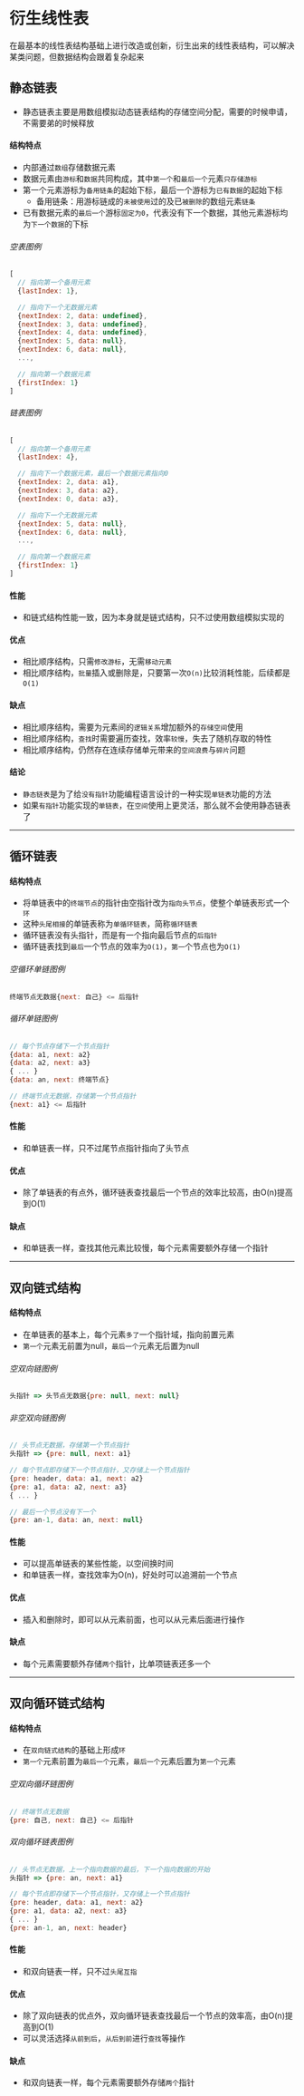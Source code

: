 # 衍生线性表
在最基本的线性表结构基础上进行改造或创新，衍生出来的线性表结构，可以解决某类问题，但数据结构会跟着复杂起来

## 静态链表
- 静态链表主要是用数组模拟动态链表结构的存储空间分配，需要的时候申请，不需要弟的时候释放

#### 结构特点
- 内部通过`数组`存储数据元素
- 数据元素由`游标`和`数据`共同构成，其中`第一个`和`最后一个`元素`只存储游标`
- 第一个元素游标为`备用链条`的起始下标，最后一个游标为`已有数据`的起始下标
    + 备用链条：用游标链成的`未被使用`过的及已`被删除`的数组元素`链条`
- 已有数据元素的`最后一个`游标`固定为0`，代表没有下一个数据，其他元素游标均为`下一个数据`的下标

###### 空表图例
```javascript
[ 
  // 指向第一个备用元素
  {lastIndex: 1}, 

  // 指向下一个无数据元素
  {nextIndex: 2, data: undefined}, 
  {nextIndex: 3, data: undefined},
  {nextIndex: 4, data: undefined},
  {nextIndex: 5, data: null},
  {nextIndex: 6, data: null},
  ...,

  // 指向第一个数据元素
  {firstIndex: 1}
]
```

###### 链表图例
```javascript
[ 
  // 指向第一个备用元素
  {lastIndex: 4}, 

  // 指向下一个数据元素，最后一个数据元素指向0
  {nextIndex: 2, data: a1}, 
  {nextIndex: 3, data: a2},
  {nextIndex: 0, data: a3},

  // 指向下一个无数据元素
  {nextIndex: 5, data: null},
  {nextIndex: 6, data: null},
  ...,

  // 指向第一个数据元素
  {firstIndex: 1}
]
```

#### 性能
- 和链式结构性能一致，因为本身就是链式结构，只不过使用数组模拟实现的

#### 优点
- 相比顺序结构，只需`修改游标`，无需`移动元素`
- 相比顺序结构，`批量`插入或删除是，只要第一次`O(n)`比较消耗性能，后续都是`O(1)`

#### 缺点
- 相比顺序结构，需要为元素间的`逻辑关系`增加额外的`存储空间`使用
- 相比顺序结构，`查找`时需要遍历查找，效率`较慢`，失去了随机存取的特性
- 相比顺序结构，仍然存在连续存储单元带来的`空间浪费`与`碎片`问题

#### 结论
- `静态链表`是为了给`没有指针`功能编程语言设计的一种实现`单链表`功能的方法
- 如果`有指针`功能实现的`单链表`，在`空间`使用上更灵活，那么就不会使用静态链表了

---

## 循环链表

#### 结构特点
- 将单链表中的`终端节点`的指针由空指针改为`指向头节点`，使整个单链表形式一个`环`
- 这种`头尾相接`的单链表称为`单循环链表`，简称`循环链表`
- 循环链表没有头指针，而是有一个指向最后节点的`后指针`
- 循环链表找到`最后`一个节点的效率为`O(1)`，`第一`个节点也为`O(1)`

###### 空循环单链图例
```javascript
终端节点无数据{next: 自己} <= 后指针
```

###### 循环单链图例
```javascript
// 每个节点存储下一个节点指针
{data: a1, next: a2}
{data: a2, next: a3}
{ ... }
{data: an, next: 终端节点} 

// 终端节点无数据，存储第一个节点指针
{next: a1} <= 后指针
```

#### 性能
- 和单链表一样，只不过尾节点指针指向了头节点

#### 优点
- 除了单链表的有点外，循环链表查找最后一个节点的效率比较高，由O(n)提高到O(1)

#### 缺点
- 和单链表一样，查找其他元素比较慢，每个元素需要额外存储一个指针

---

## 双向链式结构

#### 结构特点
- 在单链表的基本上，每个元素`多了`一个指针域，指向前置元素
- `第一个`元素无前置为null，`最后一个`元素无后置为null

###### 空双向链图例
```javascript
头指针 => 头节点无数据{pre: null, next: null}
```

###### 非空双向链图例
```javascript
// 头节点无数据，存储第一个节点指针
头指针 => {pre: null, next: a1}

// 每个节点即存储下一个节点指针，又存储上一个节点指针
{pre: header, data: a1, next: a2}
{pre: a1, data: a2, next: a3}
{ ... }

// 最后一个节点没有下一个
{pre: an-1, data: an, next: null}
```

#### 性能
- 可以提高单链表的某些性能，以空间换时间
- 和单链表一样，查找效率为O(n)，好处时可以追溯前一个节点

#### 优点
- 插入和删除时，即可以从元素前面，也可以从元素后面进行操作

#### 缺点
- 每个元素需要额外存储`两个`指针，比单项链表还多一个

---

## 双向循环链式结构

#### 结构特点
- 在`双向链式结构`的基础上形成`环`
- `第一个`元素前置为`最后一个`元素，`最后一个`元素后置为`第一个`元素

###### 空双向循环链图例
```javascript
// 终端节点无数据
{pre: 自己, next: 自己} <= 后指针
```

###### 双向循环链表图例
```javascript
// 头节点无数据，上一个指向数据的最后，下一个指向数据的开始
头指针 => {pre: an, next: a1}

// 每个节点即存储下一个节点指针，又存储上一个节点指针
{pre: header, data: a1, next: a2}
{pre: a1, data: a2, next: a3}
{ ... }
{pre: an-1, an, next: header}
```

#### 性能
- 和双向链表一样，只不过`头尾互指`

#### 优点
- 除了双向链表的优点外，双向循环链表查找最后一个节点的效率高，由O(n)提高到O(1)
- 可以灵活选择`从前到后`，`从后到前`进行`查找`等操作

#### 缺点
- 和双向链表一样，每个元素需要额外存储`两个`指针
